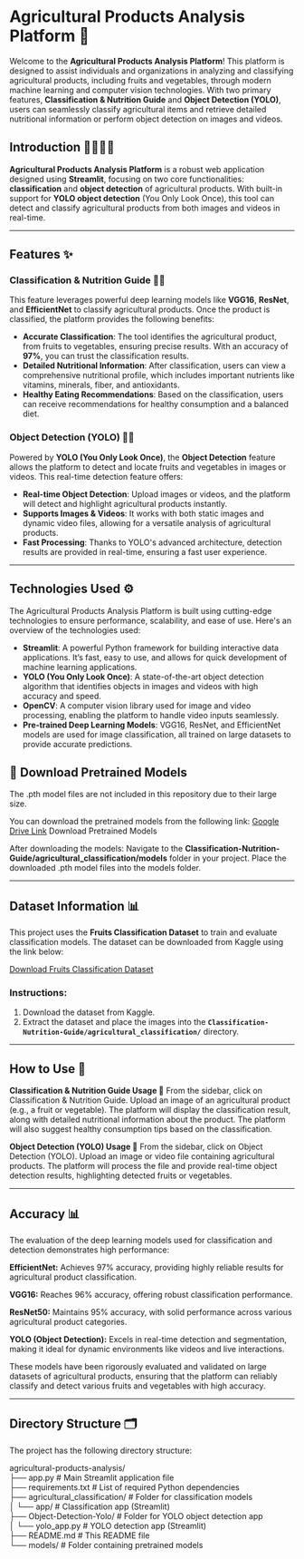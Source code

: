 # Agricultural Products Analysis Platform 🌱

Welcome to the **Agricultural Products Analysis Platform**! This platform is designed to assist individuals and organizations in analyzing and classifying agricultural products, including fruits and vegetables, through modern machine learning and computer vision technologies. With two primary features, **Classification & Nutrition Guide** and **Object Detection (YOLO)**, users can seamlessly classify agricultural items and retrieve detailed nutritional information or perform object detection on images and videos.

## Introduction 👨‍🌾👩‍🌾

**Agricultural Products Analysis Platform** is a robust web application designed using **Streamlit**, focusing on two core functionalities: **classification** and **object detection** of agricultural products. 
With built-in support for **YOLO object detection** (You Only Look Once), this tool can detect and classify agricultural products from both images and videos in real-time.

---

## Features ✨

### Classification & Nutrition Guide 🥦🍓
This feature leverages powerful deep learning models like **VGG16**, **ResNet**, and **EfficientNet** to classify agricultural products. Once the product is classified, the platform provides the following benefits:
- **Accurate Classification**: The tool identifies the agricultural product, from fruits to vegetables, ensuring precise results. With an accuracy of **97%**, you can trust the classification results.
- **Detailed Nutritional Information**: After classification, users can view a comprehensive nutritional profile, which includes important nutrients like vitamins, minerals, fiber, and antioxidants.
- **Healthy Eating Recommendations**: Based on the classification, users can receive recommendations for healthy consumption and a balanced diet.

### Object Detection (YOLO) 🍏🍊
Powered by **YOLO (You Only Look Once)**, the **Object Detection** feature allows the platform to detect and locate fruits and vegetables in images or videos. This real-time detection feature offers:
- **Real-time Object Detection**: Upload images or videos, and the platform will detect and highlight agricultural products instantly.
- **Supports Images & Videos**: It works with both static images and dynamic video files, allowing for a versatile analysis of agricultural products.
- **Fast Processing**: Thanks to YOLO's advanced architecture, detection results are provided in real-time, ensuring a fast user experience.

---

## Technologies Used ⚙️

The Agricultural Products Analysis Platform is built using cutting-edge technologies to ensure performance, scalability, and ease of use. Here's an overview of the technologies used:

- **Streamlit**: A powerful Python framework for building interactive data applications. It’s fast, easy to use, and allows for quick development of machine learning applications.
- **YOLO (You Only Look Once)**: A state-of-the-art object detection algorithm that identifies objects in images and videos with high accuracy and speed.
- **OpenCV**: A computer vision library used for image and video processing, enabling the platform to handle video inputs seamlessly.
- **Pre-trained Deep Learning Models**: VGG16, ResNet, and EfficientNet models are used for image classification, all trained on large datasets to provide accurate predictions.

## 📌 Download Pretrained Models
The .pth model files are not included in this repository due to their large size.

You can download the pretrained models from the following link:
[Google Drive Link](https://drive.google.com/drive/folders/12PpxrmajiWoE1FQ6LCR1xPjyqI9jd_C8?usp=sharing)
Download Pretrained Models

After downloading the models:
Navigate to the **Classification-Nutrition-Guide/agricultural_classification/models** folder in your project.
Place the downloaded .pth model files into the models folder.

---
## Dataset Information 📊

This project uses the **Fruits Classification Dataset** to train and evaluate classification models. The dataset can be downloaded from Kaggle using the link below:

[Download Fruits Classification Dataset](https://www.kaggle.com/datasets/kritikseth/fruit-and-vegetable-image-recognition)

### Instructions:
1. Download the dataset from Kaggle.
2. Extract the dataset and place the images into the **`Classification-Nutrition-Guide/agricultural_classification/`** directory.

---
## How to Use 🎯
**Classification & Nutrition Guide Usage 📸**
From the sidebar, click on Classification & Nutrition Guide.
Upload an image of an agricultural product (e.g., a fruit or vegetable).
The platform will display the classification result, along with detailed nutritional information about the product.
The platform will also suggest healthy consumption tips based on the classification.

**Object Detection (YOLO) Usage 🎥**
From the sidebar, click on Object Detection (YOLO).
Upload an image or video file containing agricultural products.
The platform will process the file and provide real-time object detection results, highlighting detected fruits or vegetables.

---
## Accuracy 📊
The evaluation of the deep learning models used for classification and detection demonstrates high performance:

**EfficientNet:** Achieves 97% accuracy, providing highly reliable results for agricultural product classification.

**VGG16:** Reaches 96% accuracy, offering robust classification performance.

**ResNet50:** Maintains 95% accuracy, with solid performance across various agricultural product categories.

**YOLO (Object Detection):** Excels in real-time detection and segmentation, making it ideal for dynamic environments like videos and live interactions.

These models have been rigorously evaluated and validated on large datasets of agricultural products, ensuring that the platform can reliably classify and detect various fruits and vegetables with high accuracy.

---
## Directory Structure 🗂️

The project has the following directory structure:

agricultural-products-analysis/  
├── app.py                         # Main Streamlit application file  
├── requirements.txt               # List of required Python dependencies  
├── agricultural_classification/   # Folder for classification models  
│   └── app/                       # Classification app (Streamlit)  
├── Object-Detection-Yolo/         # Folder for YOLO object detection app  
│   └── yolo_app.py                # YOLO detection app (Streamlit)  
├── README.md                      # This README file  
└── models/                        # Folder containing pretrained models


